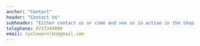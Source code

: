 ```yaml
---
anchor: "Contact"
header: "Contact Us"
subheader: "Either contact us or come and see us in action in the shop!"
telephone: 0737344098
email: cycleworxlbn@gmail.com
---
```

